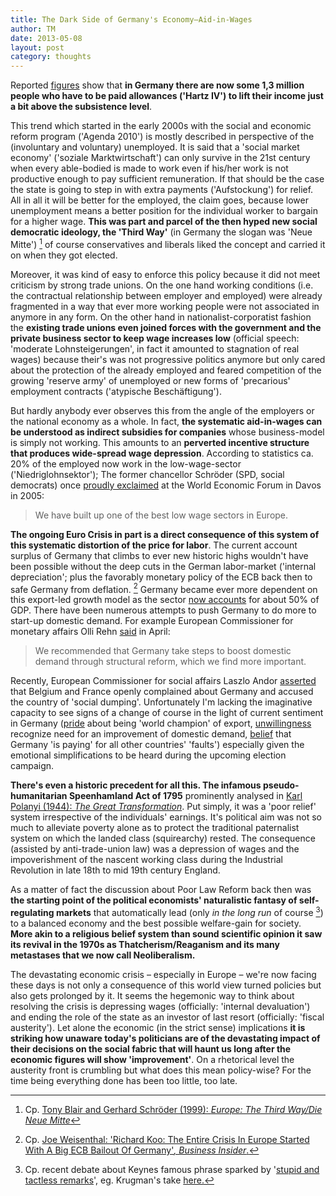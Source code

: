 ```yaml
---
title: The Dark Side of Germany's Economy—Aid-in-Wages
author: TM
date: 2013-05-08
layout: post
category: thoughts
---
```


Reported <a href='http://www.handelsblatt.com/politik/deutschland/zahl-der-aufstocker-steigt-hartz-iv-und-das-trotz-job/8178178.html' target='_blank' rel='nofollow'>figures</a> show that **in Germany there are now some 1,3 million people who have to be paid allowances ('Hartz IV') to lift their income just a bit above the subsistence level**.

This trend which started in the early 2000s with the social and economic reform program ('Agenda 2010') is mostly described in perspective of the (involuntary and voluntary) unemployed. It is said that a 'social market economy' ('soziale Marktwirtschaft') can only survive in the 21st century when every able-bodied is made to work even if his/her work is not productive enough to pay sufficient remuneration. If that should be the case the state is going to step in with extra payments ('Aufstockung') for relief. All in all it will be better for the employed, the claim goes, because lower unemployment means a better position for the individual worker to bargain for a higher wage. **This was part and parcel of the then hyped new social democratic ideology, the 'Third Way'** (in Germany the slogan was 'Neue Mitte') [^BlairSchroeder] of course conservatives and liberals liked the concept and carried it on when they got elected.

Moreover, it was kind of easy to enforce this policy because it did not meet criticism by strong trade unions. On the one hand working conditions (i.e. the contractual relationship between employer and employed) were already fragmented in a way that ever more working people were not associated in anymore in any form. On the other hand in nationalist-corporatist fashion the **existing trade unions even joined forces with the government and the private business sector to keep wage increases low** (official speech: 'moderate Lohnsteigerungen', in fact it amounted to stagnation of real wages) because their's was not progressive politics anymore but only cared about the protection of the already employed and feared competition of the growing 'reserve army' of unemployed or new forms of 'precarious' employment contracts ('atypische Beschäftigung').

But hardly anybody ever observes this from the angle of the employers or the national economy as a whole. In fact, **the systematic aid-in-wages can be understood as indirect subsidies for companies** whose business-model is simply not working. This amounts to an **perverted incentive structure that produces wide-spread wage depression**. According to statistics ca. 20% of the employed now work in the low-wage-sector ('Niedriglohnsektor'); The former chancellor Schröder (SPD, social democrats) once <a href='http://www.reuters.com/article/2012/02/08/us-germany-jobs-idUSTRE8170P120120208' target='_blank' rel='nofollow'>proudly exclaimed</a> at the World Economic Forum in Davos in 2005:

>We have built up one of the best low wage sectors in Europe.

**The ongoing Euro Crisis in part is a direct consequence of this system of this systematic distortion of the price for labor**. The current account surplus of Germany that climbs to ever new historic highs wouldn't have been possible without the deep cuts in the German labor-market ('internal depreciation'; plus the favorably monetary policy of the ECB back then to safe Germany from deflation. [^Koo] Germany became ever more dependent on this export-led growth model as the sector <a href='http://www.tradingeconomics.com/germany/exports-of-goods-and-services-percent-of-gdp-wb-data.html' target='_blank' rel='nofollow'>now accounts</a> for about 50% of GDP. There have been numerous attempts to push Germany to do more to start-up domestic demand. For example European Commissioner for monetary affairs Olli Rehn <a href='http://www.reuters.com/article/2013/04/10/eurozone-germany-rehn-idUSB5N0CP00D20130410' target='_blank' rel='nofollow'>said</a> in April:

>We recommended that Germany take steps to boost domestic demand through structural reform, which we find more important.

Recently, European Commissioner for social affairs Laszlo Andor <a href='http://www.diagoge.com/uncategorized/angela_merkels_summer_of_discontent/' target='_blank'>asserted</a> that Belgium and France openly complained about Germany and accused the country of 'social dumping'. Unfortunately I'm lacking the imaginative capacity to see signs of a change of course in the light of current sentiment in Germany (<a href='http://www.bild.de/geld/wirtschaft/export/diese-laender-lieben-made-in-germany-29277348.bild.html' target='_blank' rel='nofollow'>pride</a> about being 'world champion' of export, <a href='http://www.spiegel.de/wirtschaft/soziales/regierung-verweigert-sich-dem-kampf-gegen-lohndumping-a-897551.html#ref=rss' target='_blank' rel='nofollow'>unwillingness</a> recognize need for an improvement of domestic demand, <a href='http://www.guardian.co.uk/world/2013/mar/23/cyprus-crisis-germans-eurozone-failures' target='_blank' rel='nofollow'>belief</a> that Germany 'is paying' for all other countries' 'faults') especially given the emotional simplifications to be heard during the upcoming election campaign.

**There's even a historic precedent for all this. The infamous pseudo-humanitarian Speenhamland Act of 1795** prominently analysed in <a href='http://www.beacon.org/productdetails.cfm?PC=1310' target='_blank' rel='nofollow'>Karl Polanyi (1944): _The Great Transformation_</a>. Put simply, it was a 'poor relief' system irrespective of the individuals' earnings. It's political aim was not so much to alleviate poverty alone as to protect the traditional paternalist system on which the landed class (squirearchy) rested. The consequence (assisted by anti-trade-union law) was a depression of wages and the impoverishment of the nascent working class during the Industrial Revolution in late 18th to mid 19th century England.

As a matter of fact the discussion about Poor Law Reform back then was **the starting point of the political economists' naturalistic fantasy of self-regulating markets** that automatically lead (only _in the long run_ of course [^Keynes]) to a balanced economy and the best possible welfare-gain for society. **More akin to a religious belief system than sound scientific opinion it saw its revival in the 1970s as Thatcherism/Reaganism and its many metastases that we now call Neoliberalism.**

The devastating economic crisis – especially in Europe – we're now facing these days is not only a consequence of this world view turned policies but also gets prolonged by it. It seems the hegemonic way to think about resolving the crisis is depressing wages (officially: 'internal devaluation') and ending the role of the state as an investor of last resort (officially: 'fiscal austerity'). Let alone the economic (in the strict sense) implications **it is striking how unaware today's politicians are of the devastating impact of their decisions on the social fabric that will haunt us long after the economic figures will show 'improvement'**. On a rhetorical level the austerity front is crumbling but what does this mean policy-wise? For the time being everything done has been too little, too late.

[^BlairSchroeder]: Cp. [Tony Blair and Gerhard Schröder (1999): _Europe: The Third Way/Die Neue Mitte_](http://web.archive.org/web/19990819090124/http://www.labour.org.uk/views/items/00000053.html)

[^Koo]: Cp. <a href='http://www.businessinsider.com/richard-koo-the-entire-crisis-in-europe-started-with-a-big-ecb-bailout-of-germany-2012-6' target='_blank' rel='nofollow'>Joe Weisenthal: 'Richard Koo: The Entire Crisis In Europe Started With A Big ECB Bailout Of Germany'_, Business Insider_.</a>

[^Keynes]: Cp. recent debate about Keynes famous phrase sparked by '<a href='https://twitter.com/nfergus/status/330733313780224001' target='_blank' rel='nofollow'>stupid and tactless remarks</a>', eg. Krugman's take <a href='http://krugman.blogs.nytimes.com/2013/05/04/keynes-keynesians-the-long-run-and-fiscal-policy/' target='_blank' rel='nofollow'>here.</a>